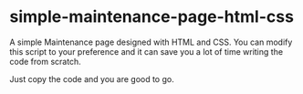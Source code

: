 # simple-maintenance-page-html-css
A simple Maintenance page designed with HTML and CSS. You can modify this script to your preference and it can save you a lot of time writing the code from scratch.

Just copy the code and you are good to go.
